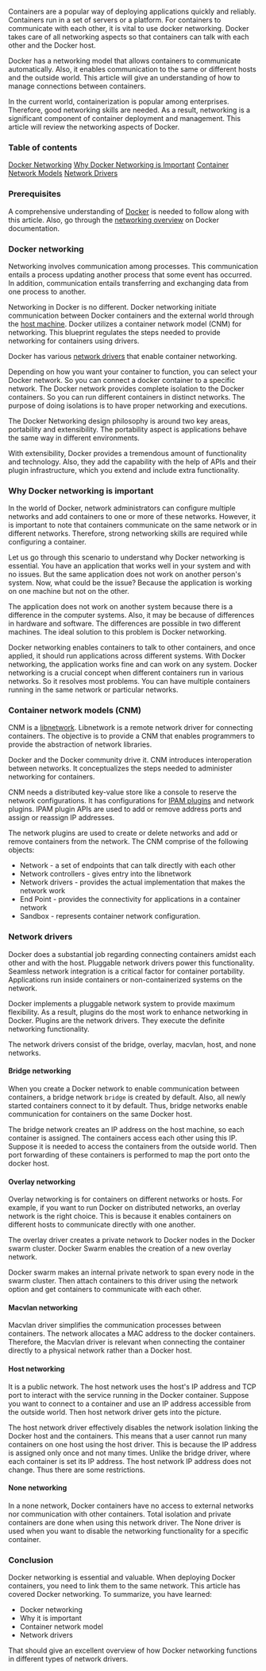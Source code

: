Containers are a popular way of deploying applications quickly and reliably. Containers run in a set of servers or a platform. For containers to communicate with each other, it is vital to use docker networking. Docker takes care of all networking aspects so that containers can talk with each other and the Docker host.

Docker has a networking model that allows containers to communicate automatically. Also, it enables communication to the same or different hosts and the outside world. This article will give an understanding of how to manage connections between containers.

In the current world, containerization is popular among enterprises. Therefore, good networking skills are needed. As a result, networking is a significant component of container deployment and management. This article will review the networking aspects of Docker.

### Table of contents
[Docker Networking](#docker-networking)
[Why Docker Networking is Important](#why-docker-networking-is-important)
[Container Network Models](#container-network-models)
[Network Drivers](#network-drivers)

### Prerequisites
A comprehensive understanding of [Docker](https://www.section.io/engineering-education/docker-concepts/) is needed to follow along with this article. Also, go through the [networking overview](https://docs.docker.com/network/) on Docker documentation.

### Docker networking
Networking involves communication among processes. This communication entails a process updating another process that some event has occurred. In addition, communication entails transferring and exchanging data from one process to another.

Networking in Docker is no different. Docker networking initiate communication between Docker containers and the external world through the [host machine](https://docs.docker.com/network/host/). Docker utilizes a container network model (CNM) for networking. This blueprint regulates the steps needed to provide networking for containers using drivers.

Docker has various [network drivers](https://www.docker.com/blog/understanding-docker-networking-drivers-use-cases/) that enable container networking. 

Depending on how you want your container to function, you can select your Docker network. So you can connect a docker container to a specific network. The Docker network provides complete isolation to the Docker containers. So you can run different containers in distinct networks. The purpose of doing isolations is to have proper networking and executions.

The Docker Networking design philosophy is around two key areas, portability and extensibility. The portability aspect is applications behave the same way in different environments.

With extensibility, Docker provides a tremendous amount of functionality and technology. Also, they add the capability with the help of APIs and their plugin infrastructure, which you extend and include extra functionality.

### Why Docker networking is important
In the world of Docker, network administrators can configure multiple networks and add containers to one or more of these networks. However, it is important to note that containers communicate on the same network or in different networks. Therefore, strong networking skills are required while configuring a container.

Let us go through this scenario to understand why Docker networking is essential. You have an application that works well in your system and with no issues. But the same application does not work on another person's system. Now, what could be the issue? Because the application is working on one machine but not on the other.

The application does not work on another system because there is a difference in the computer systems. Also, it may be because of differences in hardware and software. The differences are possible in two different machines. The ideal solution to this problem is Docker networking.

Docker networking enables containers to talk to other containers, and once applied, it should run applications across different systems. With Docker networking, the application works fine and can work on any system. Docker networking is a crucial concept when different containers run in various networks. So it resolves most problems. You can have multiple containers running in the same network or particular networks.

### Container network models (CNM)
CNM is a [libnetwork](https://github.com/moby/libnetwork). Libnetwork is a remote network driver for connecting containers. The objective is to provide a CNM that enables programmers to provide the abstraction of network libraries.

Docker and the Docker community drive it. CNM introduces interoperation between networks. It conceptualizes the steps needed to administer networking for containers. 

CNM needs a distributed key-value store like a console to reserve the network configurations. It has configurations for [IPAM plugins](https://www.cni.dev/plugins/current/ipam/static/) and network plugins. IPAM plugin APIs are used to add or remove address ports and assign or reassign IP addresses.

The network plugins are used to create or delete networks and add or remove containers from the network. The CNM comprise of the following objects:
- Network - a set of endpoints that can talk directly with each other
- Network controllers - gives entry into the libnetwork
- Network drivers - provides the actual implementation that makes the network work 
- End Point - provides the connectivity for applications in a container network 
- Sandbox - represents container network configuration.

### Network drivers
Docker does a substantial job regarding connecting containers amidst each other and with the host. Pluggable network drivers power this functionality. Seamless network integration is a critical factor for container portability. Applications run inside containers or non-containerized systems on the network.

Docker implements a pluggable network system to provide maximum flexibility. As a result, plugins do the most work to enhance networking in Docker. Plugins are the network drivers. They execute the definite networking functionality.

The network drivers consist of the bridge, overlay, macvlan, host, and none networks.

#### Bridge networking
When you create a Docker network to enable communication between containers, a bridge network `bridge` is created by default. Also,  all newly started containers connect to it by default. Thus, bridge networks enable communication for containers on the same Docker host.

The bridge network creates an IP address on the host machine, so each container is assigned. The containers access each other using this IP. Suppose it is needed to access the containers from the outside world. Then port forwarding of these containers is performed to map the port onto the docker host.

#### Overlay networking
Overlay networking is for containers on different networks or hosts. For example, if you want to run Docker on distributed networks, an overlay network is the right choice. This is because it enables containers on different hosts to communicate directly with one another. 

The overlay driver creates a private network to Docker nodes in the Docker swarm cluster. Docker Swarm enables the creation of a new overlay network. 

Docker swarm makes an internal private network to span every node in the swarm cluster. Then attach containers to this driver using the network option and get containers to communicate with each other.

#### Macvlan networking
Macvlan driver simplifies the communication processes between containers. The network allocates a MAC address to the docker containers. Therefore, the Macvlan driver is relevant when connecting the container directly to a physical network rather than a Docker host.

#### Host networking
It is a public network. The host network uses the host's IP address and TCP port to interact with the service running in the Docker container. Suppose you want to connect to a container and use an IP address accessible from the outside world. Then host network driver gets into the picture.

The host network driver effectively disables the network isolation linking the Docker host and the containers. This means that a user cannot run many containers on one host using the host driver. This is because the IP address is assigned only once and not many times. Unlike the bridge driver, where each container is set its IP address. The host network IP address does not change. Thus there are some restrictions.

#### None networking
 In a none network, Docker containers have no access to external networks nor communication with other containers. Total isolation and private containers are done when using this network driver. The None driver is used when you want to disable the networking functionality for a specific container.

### Conclusion
Docker networking is essential and valuable. When deploying Docker containers, you need to link them to the same network. This article has covered Docker networking. To summarize, you have learned:
- Docker networking
- Why it is important
- Container network model
- Network drivers

That should give an excellent overview of how Docker networking functions in different types of network drivers.